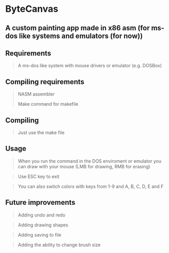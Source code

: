 # ByteCanvas
## A custom painting app made in x86 asm (for ms-dos like systems and emulators (for now)) 

## **Requirements**
> A ms-dos like system with mouse drivers or emulator (e.g. DOSBox)
## **Compiling requirements**
> NASM assembler
> 
> Make command for makefile


## **Compiling**
> Just use the make file


## **Usage**
> When you run the command in the DOS enviroment or emulator you can draw with your mouse (LMB for drawing, RMB for erasing)

> Use ESC key to exit

> You can also switch colors with keys from 1-9 and A, B, C, D, E and F

## **Future improvements**
> Adding undo and redo

> Adding drawing shapes

> Adding saving to file

> Adding the ability to change brush size
